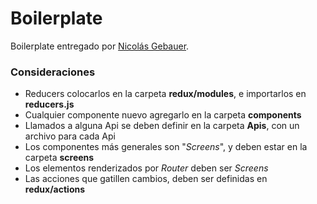 # Boilerplate

Boilerplate entregado por [Nicolás Gebauer](https://github.com/negebauer).

### Consideraciones
- Reducers colocarlos en la carpeta **redux/modules**, e importarlos en **reducers.js**
- Cualquier componente nuevo agregarlo en la carpeta **components**
- Llamados a alguna Api se deben definir en la carpeta **Apis**, con un archivo para cada Api
- Los componentes más generales son "*Screens*", y deben estar en la carpeta **screens**
- Los elementos renderizados por *Router* deben ser *Screens*
- Las acciones que gatillen cambios, deben ser definidas en **redux/actions**

